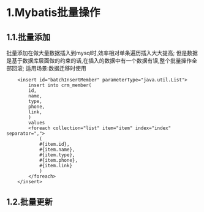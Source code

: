 # 1.Mybatis批量操作
## 1.1.批量添加
批量添加在做大量数据插入到mysql时,效率相对单条遍历插入大大提高;
但是数据是基于数据库层面做的约束的话,在插入的数据中有一个数据有误,整个批量操作全部回滚;
适用场景:数据迁移时使用


```
    <insert id="batchInsertMember" parameterType="java.util.List">
        insert into crm_member(
        id,
        name,
        type,
        phone,
        link,
        )
        values
        <foreach collection="list" item="item" index="index" separator=",">
            (
            #{item.id},
            #{item.name},
            #{item.type},
            #{item.phone},
            #{item.link}
            )
        </foreach>
    </insert>
```




## 1.2.批量更新


